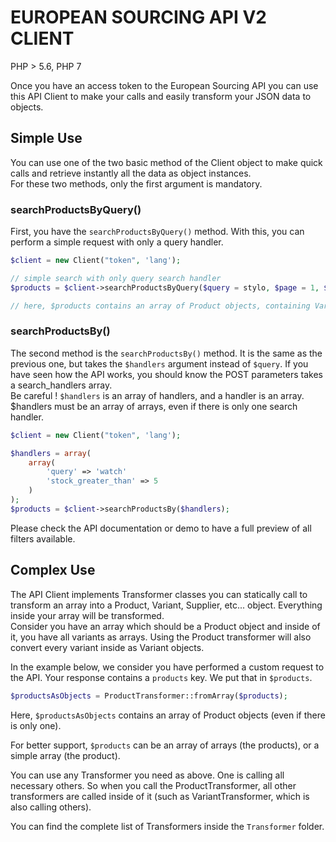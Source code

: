 # EUROPEAN SOURCING API V2 CLIENT
PHP > 5.6, PHP 7

Once you have an access token to the European Sourcing API you can use 
this API Client to make your calls and easily transform your JSON data 
to objects.

## Simple Use

You can use one of the two basic method of the Client object to make quick calls and retrieve 
instantly all the data as object instances.  
For these two methods, only the first argument is mandatory.  

### searchProductsByQuery()
First, you have the `searchProductsByQuery()` method.
With this, you can perform a simple request with only a query handler.

```php
$client = new Client("token", 'lang');

// simple search with only query search handler
$products = $client->searchProductsByQuery($query = stylo, $page = 1, $offset = 0, $limit = 20, $sort_direction = 'asc');

// here, $products contains an array of Product objects, containing Variant objects, etc...
```

### searchProductsBy()
The second method is the `searchProductsBy()` method. It is the same as the previous one,
but takes the `$handlers` argument instead of `$query`. If you have seen how the API works,
you should know the POST parameters takes a search_handlers array.  
Be careful ! `$handlers` is an array of handlers, and a handler is an array. $handlers must be 
an array of arrays, even if there is only one search handler.
```php
$client = new Client("token", 'lang');

$handlers = array(
    array(
        'query' => 'watch'
        'stock_greater_than' => 5
    )
);
$products = $client->searchProductsBy($handlers);
```
Please check the API documentation or demo to have a full preview of all filters available.

## Complex Use

The API Client implements Transformer classes you can statically call to transform an array into a Product,
Variant, Supplier, etc... object. Everything inside your array will be transformed.  
Consider you have an array which should be a Product object and inside of it, you have all variants
as arrays. Using the Product transformer will also convert every variant inside as Variant objects.
  
In the example below, we consider you have performed a custom request to the API. Your response
contains a `products` key. We put that in `$products`.
```php
$productsAsObjects = ProductTransformer::fromArray($products);
```
Here, `$productsAsObjects` contains an array of Product objects (even if there is only one).  
  
For better support, `$products` can be an array of arrays (the products), or a simple array (the product).
  
You can use any Transformer you need as above. One is calling all necessary others. So when you
call the ProductTransformer, all other transformers are called inside of it (such as VariantTransformer, which is also calling others).
  
You can find the complete list of Transformers inside the `Transformer` folder.